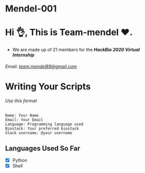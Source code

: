 # Mendel-001

# Hi :ok_hand:, This is Team-mendel :heart:.


- We are made up of 21 members for the ***HackBio 2020 Virtual Internship***


###### Email: team.mendel89@gmail.com



# Writing Your Scripts

###### Use this format
```
Name: Your Name
Email: Your Email
Language: Programming language used
Biostack: Your preferred biostack
Slack username: @your username
```

## Languages Used So Far

- [X] Python
- [X] Shell
